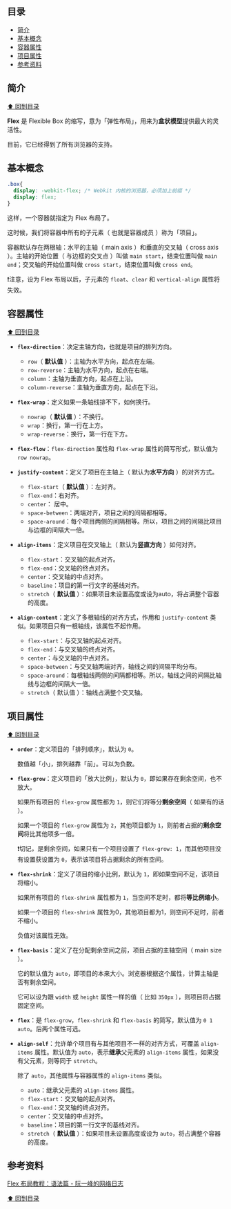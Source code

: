 ## 目录

- [简介](#%E7%AE%80%E4%BB%8B)
- [基本概念](#%E5%9F%BA%E6%9C%AC%E6%A6%82%E5%BF%B5)
- [容器属性](#%E5%AE%B9%E5%99%A8%E5%B1%9E%E6%80%A7)
- [项目属性](#%E9%A1%B9%E7%9B%AE%E5%B1%9E%E6%80%A7)
- [参考资料](#%E5%8F%82%E8%80%83%E8%B5%84%E6%96%99)

## 简介

[⬆️ 回到目录](#%E7%9B%AE%E5%BD%95)

**Flex** 是 Flexible Box 的缩写，意为「弹性布局」，用来为**盒状模型**提供最大的灵活性。

目前，它已经得到了所有浏览器的支持。

## 基本概念

```css
.box{
  display: -webkit-flex; /* Webkit 内核的浏览器，必须加上前缀 */
  display: flex;
}
```

这样，一个容器就指定为 Flex 布局了。

这时候，我们将容器中所有的子元素（ 也就是容器成员 ）称为「项目」。

容器默认存在两根轴：水平的主轴（ main axis ）和垂直的交叉轴（ cross axis ）。主轴的开始位置（ 与边框的交叉点 ）叫做 `main start`，结束位置叫做 `main end`；交叉轴的开始位置叫做 `cross start`，结束位置叫做 `cross end`。

❗️️注意，设为 Flex 布局以后，子元素的 `float`、`clear` 和 `vertical-align` 属性将失效。

## 容器属性

[⬆️ 回到目录](#%E7%9B%AE%E5%BD%95)

- **`flex-direction`**：决定主轴方向，也就是项目的排列方向。

    - `row`（ **默认值** ）：主轴为水平方向，起点在左端。
    - `row-reverse`：主轴为水平方向，起点在右端。
    - `column`：主轴为垂直方向，起点在上沿。
    - `column-reverse`：主轴为垂直方向，起点在下沿。

- **`flex-wrap`**：定义如果一条轴线排不下，如何换行。

    - `nowrap`（ **默认值** ）：不换行。
    - `wrap`：换行，第一行在上方。
    - `wrap-reverse`：换行，第一行在下方。

- **`flex-flow`**：`flex-direction` 属性和 `flex-wrap` 属性的简写形式，默认值为 `row nowrap`。

- **`justify-content`**：定义了项目在主轴上（ 默认为**水平方向** ）的对齐方式。

    - `flex-start`（ **默认值** ）：左对齐。
    - `flex-end`：右对齐。
    - `center`： 居中。
    - `space-between`：两端对齐，项目之间的间隔都相等。
    - `space-around`：每个项目两侧的间隔相等。所以，项目之间的间隔比项目与边框的间隔大一倍。

- **`align-items`**：定义项目在交叉轴上（ 默认为**竖直方向** ）如何对齐。

    - `flex-start`：交叉轴的起点对齐。
    - `flex-end`：交叉轴的终点对齐。
    - `center`：交叉轴的中点对齐。
    - `baseline`：项目的第一行文字的基线对齐。
    - `stretch`（ **默认值** ）：如果项目未设置高度或设为auto，将占满整个容器的高度。

- **`align-content`**：定义了多根轴线的对齐方式，作用和 `justify-content` 类似。如果项目只有一根轴线，该属性不起作用。

    - `flex-start`：与交叉轴的起点对齐。
    - `flex-end`：与交叉轴的终点对齐。
    - `center`：与交叉轴的中点对齐。
    - `space-between`：与交叉轴两端对齐，轴线之间的间隔平均分布。
    - `space-around`：每根轴线两侧的间隔都相等。所以，轴线之间的间隔比轴线与边框的间隔大一倍。
    - `stretch`（ 默认值 ）：轴线占满整个交叉轴。

## 项目属性

[⬆️ 回到目录](#%E7%9B%AE%E5%BD%95)

- **`order`**：定义项目的「排列顺序」，默认为 `0`。

    数值越「小」，排列越靠「前」。可以为负数。

- **`flex-grow`**：定义项目的「放大比例」，默认为 `0`，即如果存在剩余空间，也不放大。

    如果所有项目的 `flex-grow` 属性都为 `1`，则它们将等分**剩余空间**（ 如果有的话 ）。
    
    如果一个项目的 `flex-grow` 属性为 `2`，其他项目都为 `1`，则前者占据的**剩余空间**将比其他项多一倍。

    ❗️切记，是剩余空间，如果只有一个项目设置了 `flex-grow: 1`，而其他项目没有设置获设置为 `0`，表示该项目将占据剩余的所有空间。

- **`flex-shrink`**：定义了项目的缩小比例，默认为 `1`，即如果空间不足，该项目将缩小。

    如果所有项目的 `flex-shrink` 属性都为 `1`，当空间不足时，都将**等比例缩小**。
    
    如果一个项目的 `flex-shrink` 属性为0，其他项目都为1，则空间不足时，前者不缩小。

    负值对该属性无效。

- **`flex-basis`**：定义了在分配剩余空间之前，项目占据的主轴空间（ main size ）。

    它的默认值为 `auto`，即项目的本来大小。浏览器根据这个属性，计算主轴是否有剩余空间。

    它可以设为跟 `width` 或 `height` 属性一样的值（ 比如 `350px` ），则项目将占据固定空间。

- **`flex`**：是 `flex-grow`，`flex-shrink` 和 `flex-basis` 的简写，默认值为 `0 1 auto`。后两个属性可选。

- **`align-self`**：允许单个项目有与其他项目不一样的对齐方式，可覆盖 `align-items` 属性。默认值为 `auto`，表示**继承**父元素的 `align-items` 属性，如果没有父元素，则等同于 `stretch`。

    除了 `auto`，其他属性与容器属性的 `align-items` 类似。

    - `auto`：继承父元素的 `align-items` 属性。
    - `flex-start`：交叉轴的起点对齐。
    - `flex-end`：交叉轴的终点对齐。
    - `center`：交叉轴的中点对齐。
    - `baseline`：项目的第一行文字的基线对齐。
    - `stretch`（ **默认值** ）：如果项目未设置高度或设为 `auto`，将占满整个容器的高度。

## 参考资料

[Flex 布局教程：语法篇 - 阮一峰的网络日志](http://www.ruanyifeng.com/blog/2015/07/flex-grammar.html)

[⬆️ 回到目录](#%E7%9B%AE%E5%BD%95)